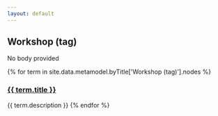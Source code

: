 ```yaml
---
layout: default
---
```

<style>
.initial-content {
  padding-left:5%;
  padding-right:25px;
}
</style>

## Workshop (tag)

No body provided

{% for term in site.data.metamodel.byTitle['Workshop (tag)'].nodes %}
### <a href='/_pages/embed?t={{ term.title }}'>{{ term.title }}</a>

{{ term.description }}
{% endfor %}
